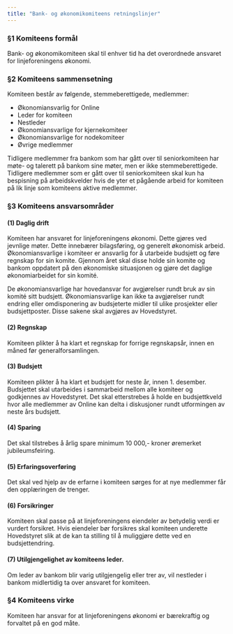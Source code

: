 ```yaml
---
title: "Bank- og økonomikomiteens retningslinjer"
---
```


### §1 Komiteens formål

Bank- og økonomikomiteen skal til enhver tid ha det overordnede ansvaret for linjeforeningens økonomi.  

### §2 Komiteens sammensetning

Komiteen består av følgende, stemmeberettigede, medlemmer: 

* Økonomiansvarlig for Online
* Leder for komiteen
* Nestleder
* Økonomiansvarlige for kjernekomiteer
* Økonomiansvarlige for nodekomiteer
* Øvrige medlemmer

Tidligere medlemmer fra bankom som har gått over til seniorkomiteen har møte- og talerett på bankom sine møter, men er ikke stemmeberettigede. Tidligere medlemmer som er gått over til seniorkomiteen skal kun ha bespisning på arbeidskvelder hvis de yter et pågående arbeid for komiteen på lik linje som komiteens aktive medlemmer.

### §3 Komiteens ansvarsområder

#### (1) Daglig drift  
Komiteen har ansvaret for linjeforeningens økonomi. Dette gjøres ved jevnlige møter.  Dette innebærer bilagsføring, og generelt økonomisk arbeid. Økonomiansvarlige i komiteer er ansvarlig for å utarbeide budsjett og føre regnskap for sin komite. Gjennom året skal disse holde sin komite og bankom oppdatert på den økonomiske situasjonen og gjøre det daglige økonomiarbeidet for sin komité.

De økonomiansvarlige har hovedansvar for avgjørelser rundt bruk av sin komité sitt budsjett. Økonomiansvarlige kan ikke ta avgjørelser rundt endring eller omdisponering av budsjeterte midler til ulike prosjekter eller budsjettposter. Disse sakene skal avgjøres av Hovedstyret.



#### (2) Regnskap
Komiteen plikter å ha klart et regnskap for forrige regnskapsår, innen en måned før generalforsamlingen.

#### (3) Budsjett
Komiteen plikter å ha klart et budsjett for neste år, innen 1. desember. Budsjettet skal utarbeides i sammarbeid mellom alle komiteer og godkjennes av Hovedstyret. Det skal etterstrebes å holde en budsjettkveld hvor alle medlemmer av Online kan delta i diskusjoner rundt utformingen av neste års budsjett.

#### (4) Sparing
Det skal tilstrebes å årlig spare minimum 10 000,- kroner øremerket jubileumsfeiring.

#### (5) Erfaringsoverføring
Det skal ved hjelp av de erfarne i komiteen sørges for at nye medlemmer får den opplæringen de trenger.

#### (6) Forsikringer
Komiteen skal passe på at  linjeforeningens eiendeler av betydelig verdi er vurdert forsikret. Hvis eiendeler bør forsikres skal komiteen underette Hovedstyret slik at de kan ta stilling til å muliggjøre dette ved en budsjettendring.

#### (7) Utilgjengelighet av komiteens leder.
Om leder av bankom blir varig utilgjengelig eller trer av, vil nestleder i bankom midlertidig ta over ansvaret for komiteen.

### §4 Komiteens virke

Komiteen har ansvar for at linjeforeningens økonomi er bærekraftig og forvaltet på en god måte.